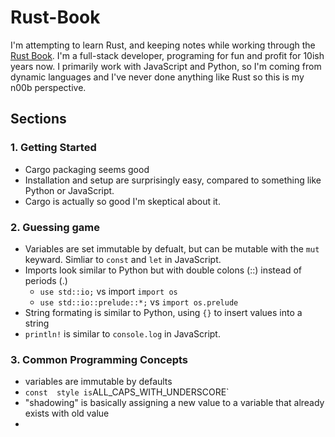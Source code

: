# Rust-Book

I'm attempting to learn Rust, and keeping notes while working through the [Rust Book](https://doc.rust-lang.org/book/). I'm a full-stack developer, programing for fun and profit for 10ish years now. I primarily work with JavaScript and Python, so I'm coming from dynamic languages and I've never done anything like Rust so this is my n00b perspective.

## Sections

### 1. Getting Started

- Cargo packaging seems good
- Installation and setup are surprisingly easy, compared to something like Python or JavaScript.
- Cargo is actually so good I'm skeptical about it.

### 2. Guessing game

- Variables are set immutable by defualt, but can be mutable with the `mut` keyward. Simliar to `const` and `let` in JavaScript.
- Imports look similar to Python but with double colons (::) instead of periods (.)
  - `use std::io;` vs  import `import os`
  - `use std::io::prelude::*;` vs `import os.prelude`
- String formating is similar to Python, using `{}` to insert values into a string
- `println!` is similar to `console.log` in JavaScript.

### 3. Common Programming Concepts

- variables are immutable by defaults
- `const  style is`ALL_CAPS_WITH_UNDERSCORE`
- "shadowing" is basically assigning a new value to a variable that already exists with old value
-
